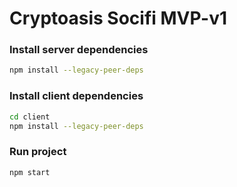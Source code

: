 # Cryptoasis Socifi MVP-v1

### Install server dependencies

```bash
npm install --legacy-peer-deps
```

### Install client dependencies

```bash
cd client
npm install --legacy-peer-deps
```

### Run project

```bash
npm start
```

